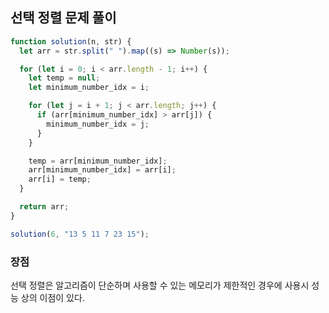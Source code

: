 ## 선택 정렬 문제 풀이

```js
function solution(n, str) {
  let arr = str.split(" ").map((s) => Number(s));

  for (let i = 0; i < arr.length - 1; i++) {
    let temp = null;
    let minimum_number_idx = i;

    for (let j = i + 1; j < arr.length; j++) {
      if (arr[minimum_number_idx] > arr[j]) {
        minimum_number_idx = j;
      }
    }

    temp = arr[minimum_number_idx];
    arr[minimum_number_idx] = arr[i];
    arr[i] = temp;
  }

  return arr;
}

solution(6, "13 5 11 7 23 15");
```

### 장점

선택 정렬은 알고리즘이 단순하며 사용할 수 있는 메모리가 제한적인 경우에 사용시 성능 상의 이점이 있다.
